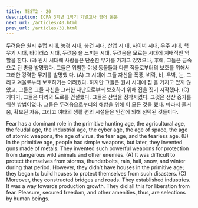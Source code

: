 ```yaml
---
title: TEST2 - 20
description: ICPA 3학년 1학기 기말고사 영어 본문
next_url: /articles/40.html
prev_url: /articles/38.html
---
```


두려움은 원시 수렵 시대, 농경 시대, 봉건 시대, 산업 시 대, 사이버 시대, 우주 시대, 핵무기 시대, 바이러스 시대, 두려움 을 느끼는 시대, 두려움을 모르는 시대에 지배적인 역할을 한다. (B) 원시 시대에 사람들은 단순한 무기를 가지고 있었으나, 후에, 그들은 금속으로 된 총을 발명했다. 그들은 위험한 야생 동물들과 다른 적들로부터의 보호를 위해서 그러한 강력한 무기를 발명했 다. (A) 그 시대에 그들 자신을 폭풍, 벼락, 비, 우박, 눈, 그리고 겨울로부터 보호하기는 어려웠다. 하지만 그들은 원시 시대에 집 을 가지고 있지 않았고, 그들은 그들 자신을 그러한 재난으로부터 보호하기 위해 집을 짓기 시작했다. (C) 게다가, 그들은 다리와 도로를 건설했다. 그들은 산업을 정착시켰다. 그것은 생산 증가를 위한 방법이었다. 그들은 두려움으로부터의 해방을 위해 이 모든 것을 했다. 따라서 즐거움, 확보된 자유, 그리고 여타의 생활 편의 시설들은 인간에 의해 선택된 것들이다.

Fear has a dominant role in the primitive hunting age, the agricultural age, the feudal age, the industrial age, the cyber age, the age of space, the age of atomic weapons, the age of virus, the fear age, and the fearless age. (B) In the primitive age, people had simple weapons, but later, they invented guns made of metals. They invented such powerful weapons for protection from dangerous wild animals and other enemies. (A) It was difficult to protect themselves from storms, thunderbolts, rain, hail, snow, and winter during that period. However, they didn’t have houses in the primitive age; they began to build houses to protect themselves from such disasters. (C) Moreover, they constructed bridges and roads. They established industries. It was a way towards production growth. They did all this for liberation from fear. Pleasure, secured freedom, and other amenities, thus, are selections by human beings.
